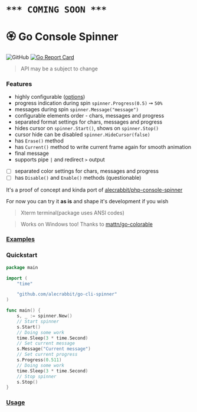 # ```*** COMING SOON ***```
# 🏵️  Go Console Spinner

![GitHub](https://img.shields.io/github/license/alecrabbit/go-cli-spinner)
[![Go Report Card](https://goreportcard.com/badge/github.com/alecrabbit/go-cli-spinner)](https://goreportcard.com/report/github.com/alecrabbit/go-cli-spinner)

> API may be a subject to change

### Features
- highly configurable ([options](docs/options.md))
- progress indication during spin `spinner.Progress(0.5)` ➙ `50%`
- messages during spin `spinner.Message("message")`
- configurable elements order - chars, messages and progress
- separated format settings for chars, messages and progress
- hides cursor on `spinner.Start()`, shows on `spinner.Stop()`
- cursor hide can be disabled `spinner.HideCursor(false)` 
- has `Erase()` method
- has `Current()` method to write current frame again for smooth animation
- final message
- supports pipe `|` and redirect `>` output

- [ ] separated color settings for chars, messages and progress
- [ ] has `Disable()` and `Enable()` methods (questionable)

It's a proof of concept and kinda port of [alecrabbit/php-console-spinner](https://github.com/alecrabbit/php-console-spinner)

For now you can try it **as is** and shape it's development if you wish

> Xterm terminal(package uses ANSI codes) 

> Works on Windows too! Thanks to [mattn/go-colorable](https://github.com/mattn/go-colorable)

### [Examples](https://github.com/alecrabbit/go-cli-spinner/tree/master/examples/)

### Quickstart

```go
package main

import (
    "time"

    "github.com/alecrabbit/go-cli-spinner"
)

func main() {
    s, _ := spinner.New()
    // Start spinner
    s.Start()
    // Doing some work
    time.Sleep(3 * time.Second)
    // Set current message
    s.Message("Current message")
    // Set current progress
    s.Progress(0.511)
    // Doing some work
    time.Sleep(3 * time.Second)
    // Stop spinner
    s.Stop()
}
```

### [Usage](docs/usage.md)